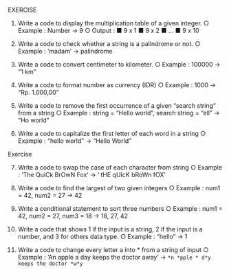 EXERCISE

1. Write a code to display the multiplication table of a given integer.
 ○ Example : Number → 9
○ Output : 
■ 9 x 1
■ 9 x 2
■ …
■ 9 x 10

2. Write a code to check whether a string is a palindrome or not.
 ○ Example : ‘madam’ → palindrome

3. Write a code to convert centimeter to kilometer.
 ○ Example : 100000 → “1 km”

4. Write a code to format number as currency (IDR)
 ○ Example : 1000 → “Rp. 1.000,00”

5. Write a code to remove the first occurrence of a given “search string” from a string
 ○ Example : string = “Hello world”, search string = “ell” → “Ho world”

6. Write a code to capitalize the first letter of each word in a string
 ○ Example : “hello world” → “Hello World”

Exercise

7. Write a code to swap the case of each character from string 
○ Example : ‘The QuiCk BrOwN Fox’ -> ‘ tHE qUIcK bRoWn fOX’

8. Write a code to find the largest of two given integers
 ○ Example : num1 = 42, num2 = 27 → 42

9. Write a conditional statement to sort three numbers
 ○ Example : num1 = 42, num2 = 27, num3 = 18 → 18, 27, 42

10. Write a code that shows 1 if the input is a string, 2 if the input is a number, and 3 for others data 
type.
 ○ Example : “hello” → 1

11. Write a code to change every letter a into * from a string of input
 ○ Example : ‘An apple a day keeps the doctor away’ -> `*n *pple * d*y keeps the doctor *w*y`